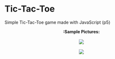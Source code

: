 # Tic-Tac-Toe
Simple Tic-Tac-Toe game made with JavaScript (p5)


<p align="center">
  <b>:Sample Pictures:</b><br><br>
  <img src="Sample Pictures/Sample 1.png"><br><br>
  <img src="Sample Pictures/Sample 2.png">
</p>
